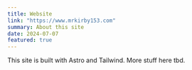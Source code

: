 ```yaml
---
title: Website
link: "https://www.mrkirby153.com"
summary: About this site
date: 2024-07-07
featured: true
---
```


This site is built with Astro and Tailwind. More stuff here tbd.